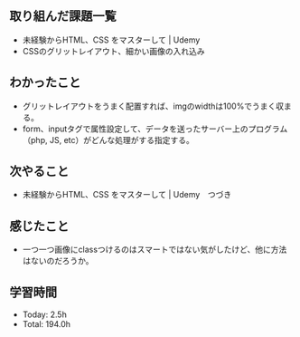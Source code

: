 ## 取り組んだ課題一覧
- 未経験からHTML、CSS をマスターして | Udemy
- CSSのグリットレイアウト、細かい画像の入れ込み
## わかったこと
- グリットレイアウトをうまく配置すれば、imgのwidthは100%でうまく収まる。
- form、inputタグで属性設定して、データを送ったサーバー上のプログラム（php, JS, etc）がどんな処理がする指定する。
## 次やること
- 未経験からHTML、CSS をマスターして | Udemy　つづき
## 感じたこと
- 一つ一つ画像にclassつけるのはスマートではない気がしたけど、他に方法はないのだろうか。
## 学習時間
- Today: 2.5h
- Total: 194.0h
